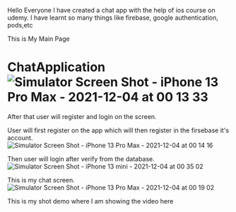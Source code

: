 Hello Everyone I have created a chat app with the help of ios course on udemy. I have learnt so many things like firebase, google authentication, pods,etc

This is My Main Page
# ChatApplication![Simulator Screen Shot - iPhone 13 Pro Max - 2021-12-04 at 00 13 33](https://user-images.githubusercontent.com/85185631/144657605-a6d8e45d-a818-41cf-b35a-44b2e9061302.png)

After that user will register and login on the screen.

User will first register on the app which will then register in the firsebase it's account.
![Simulator Screen Shot - iPhone 13 Pro Max - 2021-12-04 at 00 14 16](https://user-images.githubusercontent.com/85185631/144657666-98a707cc-93e2-47ab-871c-1bbd55f04271.png)

Then user will login after verify from the database.
![Simulator Screen Shot - iPhone 13 mini - 2021-12-04 at 00 35 02](https://user-images.githubusercontent.com/85185631/144658856-cd025a28-f75a-4e3e-a2bf-dc48ed0d0c9f.png)

This is my chat screen.
![Simulator Screen Shot - iPhone 13 Pro Max - 2021-12-04 at 00 19 02](https://user-images.githubusercontent.com/85185631/144657763-d08c0404-526f-4193-aeba-f7d532dc2fe5.png)


This is my shot demo where I am showing the video here 

